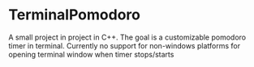 # TerminalPomodoro
A small project in project in C++. The goal is a customizable pomodoro timer in terminal.
Currently no support for non-windows platforms for opening terminal window when timer stops/starts